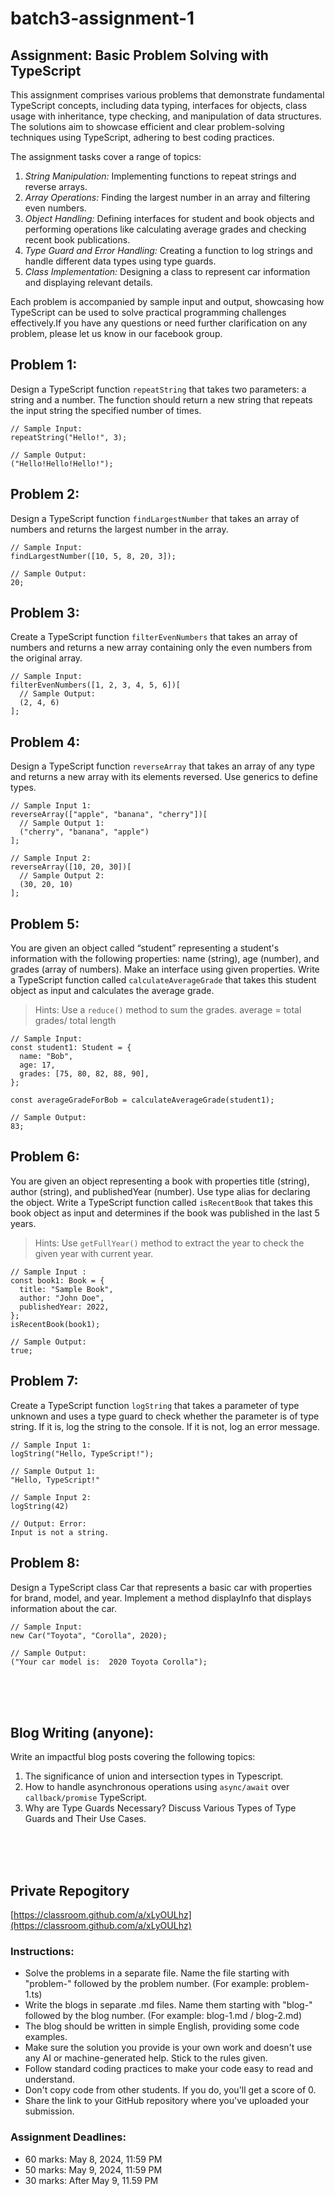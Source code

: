 # batch3-assignment-1

## Assignment: Basic Problem Solving with TypeScript

This assignment comprises various problems that demonstrate fundamental TypeScript concepts, including data typing, interfaces for objects, class usage with inheritance, type checking, and manipulation of data structures. The solutions aim to showcase efficient and clear problem-solving techniques using TypeScript, adhering to best coding practices.

The assignment tasks cover a range of topics:

1. _String Manipulation:_ Implementing functions to repeat strings and reverse arrays.
2. _Array Operations:_ Finding the largest number in an array and filtering even numbers.
3. _Object Handling:_ Defining interfaces for student and book objects and performing operations like calculating average grades and checking recent book publications.
4. _Type Guard and Error Handling:_ Creating a function to log strings and handle different data types using type guards.
5. _Class Implementation:_ Designing a class to represent car information and displaying relevant details.

Each problem is accompanied by sample input and output, showcasing how TypeScript can be used to solve practical programming challenges effectively.If you have any questions or need further clarification on any problem, please let us know in our facebook group.

## Problem 1:

Design a TypeScript function `repeatString` that takes two parameters: a string and a number. The function should return a new string that repeats the input string the specified number of times.

```tsx
// Sample Input:
repeatString("Hello!", 3);

// Sample Output:
("Hello!Hello!Hello!");
```

## Problem 2:

Design a TypeScript function `findLargestNumber` that takes an array of numbers and returns the largest number in the array.

```tsx
// Sample Input:
findLargestNumber([10, 5, 8, 20, 3]);

// Sample Output:
20;
```

## Problem 3:

Create a TypeScript function `filterEvenNumbers` that takes an array of numbers and returns a new array containing only the even numbers from the original array.

```tsx
// Sample Input:
filterEvenNumbers([1, 2, 3, 4, 5, 6])[
  // Sample Output:
  (2, 4, 6)
];
```

## Problem 4:

Design a TypeScript function `reverseArray` that takes an array of any type and returns a new array with its elements reversed. Use generics to define types.

```tsx
// Sample Input 1:
reverseArray(["apple", "banana", "cherry"])[
  // Sample Output 1:
  ("cherry", "banana", "apple")
];

// Sample Input 2:
reverseArray([10, 20, 30])[
  // Sample Output 2:
  (30, 20, 10)
];
```

## Problem 5:

You are given an object called “student” representing a student's information with the following properties: name (string), age (number), and grades (array of numbers). Make an interface using given properties. Write a TypeScript function called `calculateAverageGrade` that takes this student object as input and calculates the average grade.

> Hints: Use a `reduce()` method to sum the grades. average = total grades/ total length

```tsx
// Sample Input:
const student1: Student = {
  name: "Bob",
  age: 17,
  grades: [75, 80, 82, 88, 90],
};

const averageGradeForBob = calculateAverageGrade(student1);

// Sample Output:
83;
```

## Problem 6:

You are given an object representing a book with properties title (string), author (string), and publishedYear (number). Use type alias for declaring the object.
Write a TypeScript function called `isRecentBook` that takes this book object as input and determines if the book was published in the last 5 years.

> Hints: Use `getFullYear()` method to extract the year to check the given year with current year.

```tsx
// Sample Input :
const book1: Book = {
  title: "Sample Book",
  author: "John Doe",
  publishedYear: 2022,
};
isRecentBook(book1);

// Sample Output:
true;
```

## Problem 7:

Create a TypeScript function `logString` that takes a parameter of type unknown and uses a type guard to check whether the parameter is of type string. If it is, log the string to the console. If it is not, log an error message.

```tsx
// Sample Input 1:
logString("Hello, TypeScript!");

// Sample Output 1:
"Hello, TypeScript!"

// Sample Input 2:
logString(42)

// Output: Error:
Input is not a string.
```

## Problem 8:

Design a TypeScript class Car that represents a basic car with properties for brand, model, and year. Implement a method displayInfo that displays information about the car.

```tsx
// Sample Input:
new Car("Toyota", "Corolla", 2020);

// Sample Output:
("Your car model is:  2020 Toyota Corolla");
```

</br>
</br>
</br>

## Blog Writing (anyone):

Write an impactful blog posts covering the following topics:

1. The significance of union and intersection types in Typescript.
2. How to handle asynchronous operations using `async/await` over `callback/promise` TypeScript.
3. Why are Type Guards Necessary? Discuss Various Types of Type Guards and Their Use Cases.

</br>
</br>
</br>

## Private Repogitory

[https://classroom.github.com/a/xLyOULhz](https://classroom.github.com/a/xLyOULhz)

### Instructions:

- Solve the problems in a separate file. Name the file starting with "problem-" followed by the problem number.
  (For example: problem-1.ts)
- Write the blogs in separate .md files. Name them starting with "blog-" followed by the blog number.
  (For example: blog-1.md / blog-2.md)
- The blog should be written in simple English, providing some code examples.
- Make sure the solution you provide is your own work and doesn't use any AI or machine-generated help. Stick to the rules given.
- Follow standard coding practices to make your code easy to read and understand.
- Don't copy code from other students. If you do, you'll get a score of 0.
- Share the link to your GitHub repository where you've uploaded your submission.

### Assignment Deadlines:

- 60 marks: May 8, 2024, 11:59 PM
- 50 marks: May 9, 2024, 11:59 PM
- 30 marks: After May 9, 11.59 PM
